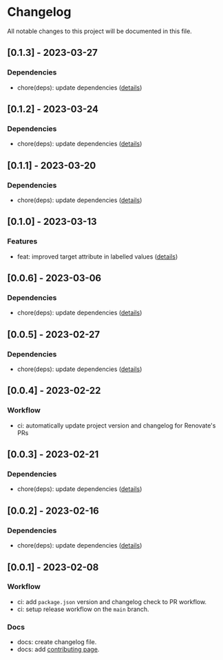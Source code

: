# Changelog

All notable changes to this project will be documented in this file.

## [0.1.3] - 2023-03-27

### Dependencies

- chore(deps): update dependencies ([details](https://api.github.com/repos/KonradSzwarc/devscard/pulls/214))

## [0.1.2] - 2023-03-24

### Dependencies

- chore(deps): update dependencies ([details](https://api.github.com/repos/KonradSzwarc/devscard/pulls/212))

## [0.1.1] - 2023-03-20

### Dependencies

- chore(deps): update dependencies ([details](https://api.github.com/repos/KonradSzwarc/devscard/pulls/213))

## [0.1.0] - 2023-03-13

### Features

- feat: improved target attribute in labelled values ([details](https://github.com/KonradSzwarc/devscard/pull/210))

## [0.0.6] - 2023-03-06

### Dependencies

- chore(deps): update dependencies ([details](https://api.github.com/repos/KonradSzwarc/devscard/pulls/209))

## [0.0.5] - 2023-02-27

### Dependencies

- chore(deps): update dependencies ([details](https://api.github.com/repos/KonradSzwarc/devscard/pulls/207))

## [0.0.4] - 2023-02-22

### Workflow

- ci: automatically update project version and changelog for Renovate's PRs

## [0.0.3] - 2023-02-21

### Dependencies

- chore(deps): update dependencies ([details](https://github.com/KonradSzwarc/devscard/pull/202))

## [0.0.2] - 2023-02-16

### Dependencies

- chore(deps): update dependencies ([details](https://github.com/KonradSzwarc/devscard/pull/201))

## [0.0.1] - 2023-02-08

### Workflow

- ci: add `package.json` version and changelog check to PR workflow.
- ci: setup release workflow on the `main` branch.

### Docs

- docs: create changelog file.
- docs: add [contributing page](https://devscard.gitbook.io/docs/project-development/contributing).
